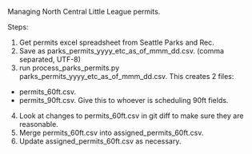 Managing North Central Little League permits.

Steps:
1. Get permits excel spreadsheet from Seattle Parks and Rec.
2. Save as parks_permits_yyyy_etc_as_of_mmm_dd.csv. (comma separated, UTF-8)
3. run process_parks_permits.py parks_permits_yyyy_etc_as_of_mmm_dd.csv. This creates 2 files:
  * permits_60ft.csv.
  * permits_90ft.csv. Give this to whoever is scheduling 90ft fields.
4. Look at changes to permits_60ft.csv in git diff to make sure they are reasonable.
5. Merge permits_60ft.csv into assigned_permits_60ft.csv.
6. Update assigned_permits_60ft.csv as necessary.
